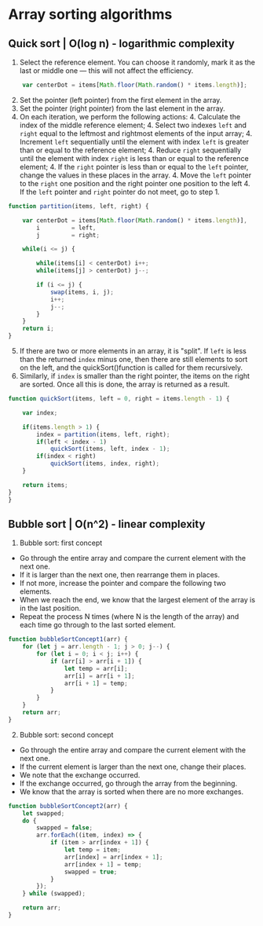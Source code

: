 # Array sorting algorithms

## Quick sort | O(log n) - logarithmic complexity
1. Select the reference element. You can choose it randomly, mark it as the last or middle one — this will not affect the efficiency.
```JavaScript
    var centerDot = items[Math.floor(Math.random() * items.length)];
```
2. Set the pointer (left pointer) from the first element in the array.
3. Set the pointer (right pointer) from the last element in the array.
4. On each iteration, we perform the following actions:
    4. Calculate the index of the middle reference element;
    4. Select two indexes `left` and `right` equal to the leftmost and rightmost elements of the input array;
    4. Increment `left` sequentially until the element with index `left` is greater than or equal to the reference element;
    4. Reduce `right` sequentially until the element with index `right` is less than or equal to the reference element;
    4. If the `right` pointer is less than or equal to the `left` pointer, change the values in these places in the array.
    4. Move the `left` pointer to the `right` one position and the right pointer one position to the left
    4. If the `left` pointer and `right` pointer do not meet, go to step 1.
```JavaScript
function partition(items, left, right) {

    var centerDot = items[Math.floor(Math.random() * items.length)],
        i         = left,
        j         = right;

    while(i <= j) {

        while(items[i] < centerDot) i++;
        while(items[j] > centerDot) j--;

        if (i <= j) {
            swap(items, i, j);
            i++;
            j--;
        }
    }
    return i;
}
```
5. If there are two or more elements in an array, it is "split". If `left` is less than the returned `index` minus one, then there are still elements to sort on the left, and the quickSort()function is called for them recursively.
6. Similarly, if `index` is smaller than the right pointer, the items on the right are sorted. Once all this is done, the array is returned as a result.
```JavaScript
function quickSort(items, left = 0, right = items.length - 1) {

    var index;

    if(items.length > 1) {
        index = partition(items, left, right);
        if(left < index - 1)
            quickSort(items, left, index - 1);
        if(index < right) 
            quickSort(items, index, right);
    }

    return items;
}
}
```

## Bubble sort | O(n^2) - linear complexity
1. Bubble sort: first concept
* Go through the entire array and compare the current element with the next one.
* If it is larger than the next one, then rearrange them in places.
* If not more, increase the pointer and compare the following two elements.
* When we reach the end, we know that the largest element of the array is in the last position.
* Repeat the process N times (where N is the length of the array) and each time go through to the last sorted element.
```JavaScript
function bubbleSortConcept1(arr) {
    for (let j = arr.length - 1; j > 0; j--) {
        for (let i = 0; i < j; i++) {
            if (arr[i] > arr[i + 1]) {
                let temp = arr[i];
                arr[i] = arr[i + 1];
                arr[i + 1] = temp;
            }
        }
    }
    return arr;
}
```

2. Bubble sort: second concept
* Go through the entire array and compare the current element with the next one.
* If the current element is larger than the next one, change their places.
* We note that the exchange occurred.
* If the exchange occurred, go through the array from the beginning.
* We know that the array is sorted when there are no more exchanges.
```JavaScript
function bubbleSortConcept2(arr) {
    let swapped;
    do {
        swapped = false;
        arr.forEach((item, index) => {
            if (item > arr[index + 1]) {
                let temp = item;
                arr[index] = arr[index + 1];
                arr[index + 1] = temp;
                swapped = true;
            }
        });
    } while (swapped);

    return arr;
}
```